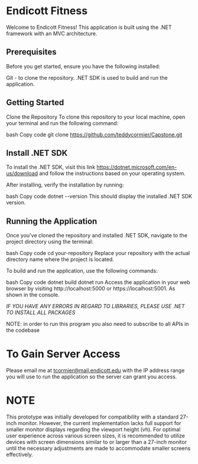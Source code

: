 # Endicott Fitness
Welcome to Endicott Fitness! This application is built using the .NET framework with an MVC architecture.

## Prerequisites
Before you get started, ensure you have the following installed:

Git - to clone the repository.
.NET SDK is used to build and run the application.

## Getting Started
Clone the Repository
To clone this repository to your local machine, open your terminal and run the following command:

bash
Copy code
git clone https://github.com/teddycormier/Capstone.git

## Install .NET SDK
To install the .NET SDK, visit this link https://dotnet.microsoft.com/en-us/download and follow the instructions based on your operating system.

After installing, verify the installation by running:

bash
Copy code
dotnet --version
This should display the installed .NET SDK version.

## Running the Application
Once you've cloned the repository and installed .NET SDK, navigate to the project directory using the terminal:

bash
Copy code
cd your-repository
Replace your repository with the actual directory name where the project is located.

To build and run the application, use the following commands:

bash
Copy code
dotnet build
dotnet run
Access the application in your web browser by visiting http://localhost:5000 or https://localhost:5001. As shown in the console.

*IF YOU HAVE ANY ERRORS IN REGARD TO LIBRARIES, PLEASE USE .NET TO INSTALL ALL PACKAGES*

NOTE: in order to run this program you also need to subscribe to all APIs in the codebase

# To Gain Server Access
Please email me at tcormier@mail.endicott.edu with the IP address range you will use to run the application so the server can grant you access.

# NOTE
This prototype was initially developed for compatibility with a standard 27-inch monitor. However, the current implementation lacks full support for smaller monitor displays regarding the viewport height (vh). For optimal user experience across various screen sizes, it is recommended to utilize devices with screen dimensions similar to or larger than a 27-inch monitor until the necessary adjustments are made to accommodate smaller screens effectively. 
